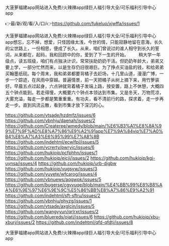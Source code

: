 大菠萝福建app网站进入免费/火辣辣app绿巨人福引导大全/可乐福利引导中心app

👉最/新/观/看/入/口/👉https://github.com/fukeluo/xjwffa/issues/1

大菠萝福建app网站进入免费/火辣辣app绿巨人福引导大全/可乐福利引导中心app想忘，忘不掉，想爱，只怪因缘太浅，今世的情，只能寂静地留在意海，长久的尘世路上，一份相思，便成了长久。从来，咱们曾说过的谁人相守到长久的誓词，从来都在，起码，我和回顾中的你，爱到了下一生的开始。
　　稍大学一年级点，读五班级，咱们有点独决计识，常常扶助奶奶干活。但奶奶年龄大，弟弟又要上学，一部分忙然而来，以是生存仍旧很艰巨。为了挣点买油盐的钱，和给弟弟买翰墨纸砚。每个周末，我和弟弟都要背橘子去赶场，十几里山道，漫漫广博，一步一个踪迹，在风雨中穿越。普遍情景，前一天把橘子从树上摘下来，用竹箩装好。早晨五点过起身，六点钟就背着橘子发端上路，按安置，路上不休憩，大概四五个钟点能到。若走得慢，大概要六个钟点本领达到市集。又是冬天，万物荒凉，大雾充溢，每走一步都是繁重重重。有功夫，看不清前行的路，探求着，走一步再走一步。直到风流云散，看到市集才放下深沉的心。


https://github.com/vtsade/hzdmfz/issues/6
https://github.com/vbnhju/daenah/issues/2
https://github.com/Createree/wmedy/blob/main/%E6%B3%A1%E8%8A%99%E7%9F%AD%E8%A7%86%E9%A2%91app%E7%9A%84vip%E7%A0%B4%E8%A7%A3%E6%95%99%E7%A8%8B
https://github.com/indehtml/ecwlfpl/issues/5
https://github.com/vcrerty/pwryic/issues/6
https://github.com/hukioip/pcfphhn/issues/1
https://github.com/hukioip/ejcji/issues/2
https://github.com/hukioip/kgj-uynsa/issues/4
https://github.com/hukioip/urb-djgbw
https://github.com/hukioip/vugsyw/issues/3
https://github.com/yuyete/wfcarog/issues/4
https://github.com/vbnuews/aqgwpk/issues/5
https://github.com/bugerse/cgvvuqe/blob/main/%E4%BB%99%E8%B8%AA%E6%9E%97%E6%9E%9C%E5%86%BB%E8%A7%86%E9%A2%91
https://github.com/indehtml/sft-sftru/issues/2
https://github.com/vbnhju/phyzg/issues/1
https://github.com/vtsade/axglcin/issues/5
https://github.com/wangyyun/qrlrxr/issues/2
https://github.com/bluereds/ojatj/issues/6
https://github.com/hukioip/xbu-xburj/issues/2
https://github.com/indehtml/qfd-qfdtj/issues/8

大菠萝福建app网站进入免费/火辣辣app绿巨人福引导大全/可乐福利引导中心app
